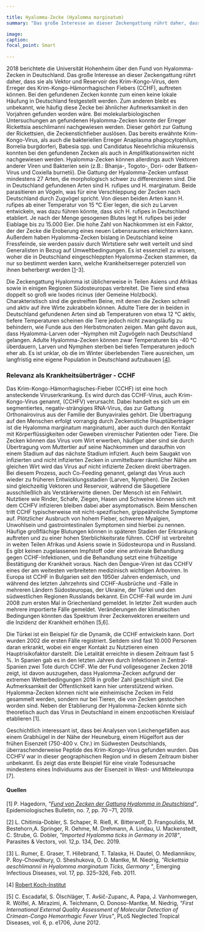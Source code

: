 ```yaml
---

title: Hyalomma-Zecke (Hyalomma marginatum)
summary: "Das große Interesse an dieser Zeckengattung rührt daher, dass sie als Vektor und Reservoir des Krim-Kongo-Virus, Erreger des Krim-Kongo-Hämorrhagischen Fiebers (CCHF), auftreten können."

image:
caption:
focal_point: Smart
 
---
```


2018 berichtete die Universität Hohenheim über den Fund von Hyalomma-Zecken in Deutschland. Das große Interesse an dieser Zeckengattung rührt daher, dass sie als Vektor und Reservoir des Krim-Kongo-Virus, dem Erreger des Krim-Kongo-Hämorrhagischen Fiebers (CCHF), auftreten können. Bei den gefundenen Zecken konnte zum einen keine lokale Häufung in Deutschland festgestellt werden. Zum anderen bleibt es unbekannt, wie häufig diese Zecke bei ähnlicher Aufmerksamkeit in den Vorjahren gefunden worden wäre. Bei molekularbiologischen Untersuchungen an gefundenen Hyalomma-Zecken konnte der Erreger Rickettsia aeschlimanni nachgewiesen werden. Dieser gehört zur Gattung der Rickettsien, die Zeckenstichfieber auslösen. Das bereits erwähnte Krim-Kongo-Virus, als auch die bakteriellen Erreger Anaplasma phagocytophilum, Borrelia burgdorferi, Babesia spp. und Candidatus Neoehrlichia mikurensis konnten bei den gefundenen Zecken als auch in Amplifikationswirten nicht nachgewiesen werden. Hyalomma-Zecken können allerdings auch Vektoren anderer Viren und Bakterien sein (z.B.: Bhanja-, Togoto-, Dori- oder Batken-Virus und Coxiella burnetii). Die Gattung der Hyalomma-Zecken umfasst mindestens 27 Arten, die morphologisch schwer zu differenzieren sind. Die in Deutschland gefundenen Arten sind  H. rufipes und H. marginatum. Beide parasitieren an Vögeln, was für eine Verschleppung der Zecken nach Deutschland durch Zugvögel spricht. Von diesen beiden Arten kann H. rufipes ab einer Temperatur von 15 °C Eier legen, die sich zu Larven entwickeln, was dazu führen könnte, dass sich H. rufipes in Deutschland etabliert. Je nach der Menge gesogenen Blutes legt H. rufipes bei jeder Eiablage bis zu 15.000 Eier. Die hohe Zahl von Nachkommen ist ein Faktor, der der Zecke die Eroberung eines neuen Lebensraumes erleichtern kann. Außerdem haben Hyalomma-Zecken bislang in Deutschland keine Fressfeinde, sie werden passiv durch Wirtstiere sehr weit verteilt und sind Generalisten in Bezug auf Umweltbedingungen. Es ist essenziell zu wissen, woher die in Deutschland eingeschleppten Hyalomma-Zecken stammen, da nur so bestimmt werden kann, welche Krankheitserreger potenziell von ihnen beherbergt werden [[1](https://www.rki.de/DE/Content/Infekt/EpidBull/Archiv/2019/Ausgaben/07_19.pdf?__blob=publicationFile)-3]. <br> 

Die Zeckengattung Hyalomma ist üblicherweise in Teilen Asiens und Afrikas sowie in einigen Regionen Südosteuropas verbreitet. Die Tiere sind etwa doppelt so groß wie Ixodes ricinus (der Gemeine Holzbock). Charakteristisch sind die gestreiften Beine, mit denen die Zecken schnell und aktiv auf ihre Wirte zukrabbeln können. Adulte Tiere der in beiden in Deutschland gefundenen Arten sind ab Temperaturen von etwa 12 °C aktiv, tiefere Temperaturen scheinen die Tiere jedoch nicht zwangsläufig zu behindern, wie Funde aus den Herbstmonaten zeigen. Man geht davon aus, dass Hyalomma-Larven oder –Nymphen mit Zugvögeln nach Deutschland gelangen. Adulte Hyalomma-Zecken können zwar Temperaturen bis -40 °C überdauern, Larven und Nymphen sterben bei tiefen Temperaturen jedoch eher ab. Es ist unklar, ob die im Winter überlebenden Tiere ausreichen, um langfristig eine eigene Population in Deutschland aufzubauen [[4](https://www.rki.de/SharedDocs/FAQ/FSME/Zecken/Zecken.html)].

### Relevanz als Krankheitsüberträger - CCHF 

Das Krim-Kongo-Hämorrhagisches-Fieber (CCHF) ist eine hoch ansteckende Viruserkrankung. Es wird durch das CCHF-Virus, auch Krim-Kongo-Virus genannt, (CCHFV) verursacht. Dabei handelt es sich um ein segmentiertes, negativ-strängiges RNA-Virus, das zur Gattung Orthonairovirus aus der Familie der Bunyavirales gehört. Die Übertragung auf den Menschen erfolgt vorrangig durch Zeckenstiche (Hauptüberträger ist die Hyalomma marginatum marginatum), aber auch durch den Kontakt mit Körperflüssigkeiten oder Geweben viremischer Patienten oder Tiere. Die Zecken können das Virus vom Wirt erwerben, häufiger aber sind sie durch Übertragung vom Muttertier auf seine Nachkommen und daraufhin von einem Stadium auf das nächste Stadium infiziert. Auch beim Saugakt von infizierten und nicht infizierten Zecken in unmittelbarer räumlicher Nähe am gleichen Wirt wird das Virus auf nicht infizierte Zecken direkt übertragen. Bei diesem Prozess, auch Co-Feeding genannt, gelangt das Virus auch wieder zu früheren Entwicklungsstadien (Larven, Nymphen). Die Zecken sind gleichzeitig Vektoren und Reservoir, während die Säugetiere ausschließlich als Verstärkerwirte dienen. Der Mensch ist ein Fehlwirt. Nutztiere wie Rinder, Schafe, Ziegen, Hasen und Schweine können sich mit dem CCHFV infizieren bleiben dabei aber asymptomatisch. Beim Menschen tritt CCHF typischerweise mit nicht-spezifischen, grippeähnliche Symptome auf. Plötzlicher Ausbruch von hohem Fieber, schweren Myalgien, Unwohlsein und gastrointestinalen Symptomen sind hierbei zu nennen. Häufige großflächige Blutungen können in späteren Stadien der Erkrankung auftreten und zu einer hohen Sterblichkeitsrate führen. CCHF ist verbreitet in weiten Teilen Afrikas und Asiens sowie in Südosteuropa und in Russland. Es gibt keinen zugelassenen Impfstoff oder eine antivirale Behandlung gegen CCHF-Infektionen, und die Behandlung setzt eine frühzeitige Bestätigung der Krankheit voraus. Nach den Dengue-Viren ist das CCHFV eines der am weitesten verbreiteten medizinisch wichtigen Arboviren. In Europa ist CCHF in Bulgarien seit den 1950er Jahren endemisch, und während des letzten Jahrzehnts sind CCHF-Ausbrüche und -Fälle in mehreren Ländern Südosteuropas, der Ukraine, der Türkei und den südwestlichen Regionen Russlands bekannt. Ein CCHF-Fall wurde im Juni 2008 zum ersten Mal in Griechenland gemeldet. In letzter Zeit wurden auch mehrere importierte Fälle gemeldet. Veränderungen der klimatischen Bedingungen könnten das Spektrum ihrer Zeckenvektoren erweitern und die Inzidenz der Krankheit erhöhen [5,6]. <br> 

Die Türkei ist ein Beispiel für die Dynamik, die CCHF entwickeln kann. Dort wurden 2002 die ersten Fälle registriert. Seitdem sind fast 10.000 Personen daran erkrankt, wobei ein enger Kontakt zu Nutztieren einen Hauptrisikofaktor darstellt. Die Letalität erreichte in diesem Zeitraum fast 5 %. In Spanien gab es in den letzten Jahren durch Infektionen in Zentral-Spanien zwei Tote durch CCHF. Wie der Fund vollgesogener Zecken 2018 zeigt, ist davon auszugehen, dass Hyalomma-Zecken aufgrund der extremen Wetterbedingungen 2018 in großer Zahl geschlüpft sind. Die Aufmerksamkeit der Öffentlichkeit kann hier unterstützend wirken. Hyalomma-Zecken können nicht wie einheimische Zecken im Feld gesammelt werden, sondern nur bei Tieren, die von Zecken gestochen worden sind. Neben der Etablierung der Hyalomma-Zecken könnte sich theoretisch auch das Virus in Deutschland in einem enzootischen Kreislauf etablieren [1]. <br>

Geschichtlich interessant ist, dass bei Analysen von Leichengefäßen aus einem Grabhügel in der Nähe der Heuneburg, einem Hügelfort aus der frühen Eisenzeit (750-400 v. Chr.) im Südwesten Deutschlands, überraschenderweise Peptide des Krim-Kongo-Virus gefunden wurden. Das CCHFV war in dieser geographischen Region und in diesem Zeitraum bisher unbekannt. Es zeigt das erste Beispiel für eine virale Todesursache mindestens eines Individuums aus der Eisenzeit in West- und Mitteleuropa [7].

#### Quellen

[1] P. Hagedorn, *"[Fund von Zecken der Gattung Hyalomma in Deutschland](https://www.rki.de/DE/Content/Infekt/EpidBull/Archiv/2019/Ausgaben/07_19.pdf?__blob=publicationFile)"*, Epidemiologisches Bulletin, no. 7, pp. 70 –71, 2019. <br> 

[2] L. Chitimia-Dobler, S. Schaper, R. Rieß, K. Bitterwolf, D. Frangoulidis, M. Bestehorn,A. Springer, R. Oehme, M. Drehmann, A. Lindau, U. Mackenstedt, C. Strube, G. Dobler, *"Imported Hyalomma ticks in Germany in 2018"*, Parasites & Vectors, vol. 12,p. 134, Dec. 2019.<br>

[3] L. Rumer, E. Graser, T. Hillebrand, T. Talaska, H. Dautel, O. Mediannikov, P. Roy-Chowdhury, O. Sheshukova, O. D. Mantke, M. Niedrig, *"Rickettsia aeschlimannii in Hyalomma marginatum Ticks, Germany "*, Emerging Infectious Diseases, vol. 17, pp. 325–326, Feb. 2011. <br>

[4] [Robert Koch-Institut](https://www.rki.de/SharedDocs/FAQ/FSME/Zecken/Zecken.html) <br>

[5] C. Escadafal, S. Ölschläger, T. Avšič-Zupanc, A. Papa, J. Vanhomwegen, R. Wölfel, A. Mirazimi, A. Teichmann, O. Donoso-Mantke, M. Niedrig, *"First International External Quality Assessment of Molecular Detection of Crimean-Congo Hemorrhagic Fever Virus"*, PLoS Neglected Tropical Diseases, vol. 6, p. e1706, June 2012.
